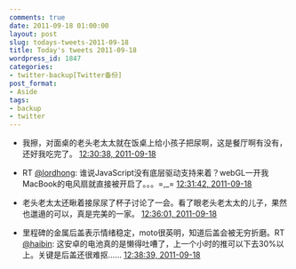```yaml
---
comments: true
date: 2011-09-18 01:00:00
layout: post
slug: todays-tweets-2011-09-18
title: Today's tweets 2011-09-18
wordpress_id: 1847
categories:
- twitter-backup[Twitter备份]
post_format:
- Aside
tags:
- backup
- twitter
---
```





  * 我擦，对面桌的老头老太太就在饭桌上给小孩子把尿啊，这是餐厅啊有没有，还好我吃完了。 [12:30:38, 2011-09-18](http://twitter.com/gfrog/statuses/115281552254058498)





  * RT [@lordhong](http://twitter.com/lordhong): 谁说JavaScript没有底层驱动支持来着？webGL一开我MacBook的电风扇就直接被开启了。。。=,_= [12:31:42, 2011-09-18](http://twitter.com/gfrog/statuses/115281820089716736)





  * 老头老太太还瞅着接尿尿了杯子讨论了一会。看了眼老头老太太的儿子，果然也邋遢的可以，真是完美的一家。 [12:36:01, 2011-09-18](http://twitter.com/gfrog/statuses/115282906246692865)





  * 里程碑的金属后盖表示情绪稳定，moto很英明，知道后盖会被无穷折磨。RT [@haibin](http://twitter.com/haibin): 这安卓的电池真的是懒得吐嘈了，上一个小时的推可以下去30%以上。关键是后盖还很难抠…… [12:38:39, 2011-09-18](http://twitter.com/gfrog/statuses/115283569898823681)




